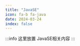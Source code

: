 ```yaml
---
title: "JavaSE"
icon: fa-b fa-java
date: 2024-03-24
index: false
---
```


:::info
这里放置 JavaSE相关内容
:::


